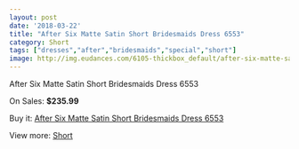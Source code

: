 ```yaml
---
layout: post
date: '2018-03-22'
title: "After Six Matte Satin Short Bridesmaids Dress 6553"
category: Short
tags: ["dresses","after","bridesmaids","special","short"]
image: http://img.eudances.com/6105-thickbox_default/after-six-matte-satin-short-bridesmaids-dress-6553.jpg
---
```

After Six Matte Satin Short Bridesmaids Dress 6553

On Sales: **$235.99**
<a href="https://www.eudances.com/en/short/2177-after-six-matte-satin-short-bridesmaids-dress-6553.html"><amp-img layout="responsive" width="600" height="600" src="//img.eudances.com/6105-thickbox_default/after-six-matte-satin-short-bridesmaids-dress-6553.jpg" alt="After Six Matte Satin Short Bridesmaids Dress 6553 0" /></a>
<a href="https://www.eudances.com/en/short/2177-after-six-matte-satin-short-bridesmaids-dress-6553.html"><amp-img layout="responsive" width="600" height="600" src="//img.eudances.com/6106-thickbox_default/after-six-matte-satin-short-bridesmaids-dress-6553.jpg" alt="After Six Matte Satin Short Bridesmaids Dress 6553 1" /></a>

Buy it: [After Six Matte Satin Short Bridesmaids Dress 6553](https://www.eudances.com/en/short/2177-after-six-matte-satin-short-bridesmaids-dress-6553.html "After Six Matte Satin Short Bridesmaids Dress 6553")

View more: [Short](https://www.eudances.com/en/25-short "Short")
